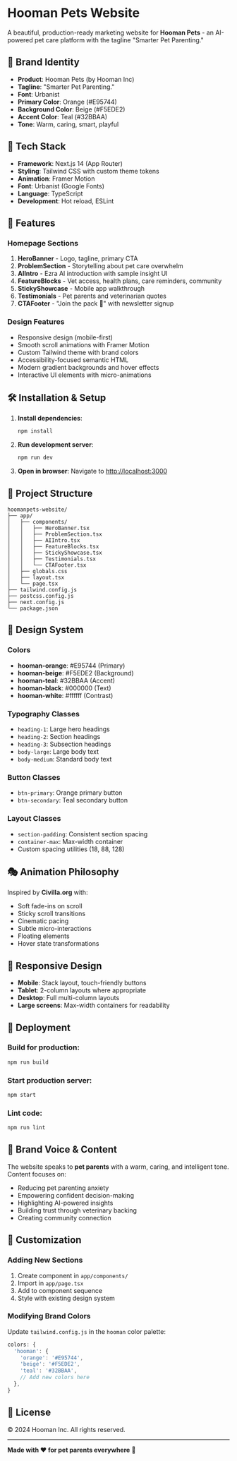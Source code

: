 # Hooman Pets Website

A beautiful, production-ready marketing website for **Hooman Pets** - an AI-powered pet care platform with the tagline "Smarter Pet Parenting."

## 🐾 Brand Identity

- **Product**: Hooman Pets (by Hooman Inc)
- **Tagline**: "Smarter Pet Parenting."
- **Font**: Urbanist
- **Primary Color**: Orange (#E95744)
- **Background Color**: Beige (#F5EDE2)
- **Accent Color**: Teal (#32BBAA)
- **Tone**: Warm, caring, smart, playful

## 🚀 Tech Stack

- **Framework**: Next.js 14 (App Router)
- **Styling**: Tailwind CSS with custom theme tokens
- **Animation**: Framer Motion
- **Font**: Urbanist (Google Fonts)
- **Language**: TypeScript
- **Development**: Hot reload, ESLint

## 📱 Features

### Homepage Sections
1. **HeroBanner** - Logo, tagline, primary CTA
2. **ProblemSection** - Storytelling about pet care overwhelm
3. **AIIntro** - Ezra AI introduction with sample insight UI
4. **FeatureBlocks** - Vet access, health plans, care reminders, community
5. **StickyShowcase** - Mobile app walkthrough
6. **Testimonials** - Pet parents and veterinarian quotes
7. **CTAFooter** - "Join the pack 🐾" with newsletter signup

### Design Features
- Responsive design (mobile-first)
- Smooth scroll animations with Framer Motion
- Custom Tailwind theme with brand colors
- Accessibility-focused semantic HTML
- Modern gradient backgrounds and hover effects
- Interactive UI elements with micro-animations

## 🛠 Installation & Setup

1. **Install dependencies**:
   ```bash
   npm install
   ```

2. **Run development server**:
   ```bash
   npm run dev
   ```

3. **Open in browser**:
   Navigate to [http://localhost:3000](http://localhost:3000)

## 📂 Project Structure

```
hoomanpets-website/
├── app/
│   ├── components/
│   │   ├── HeroBanner.tsx
│   │   ├── ProblemSection.tsx
│   │   ├── AIIntro.tsx
│   │   ├── FeatureBlocks.tsx
│   │   ├── StickyShowcase.tsx
│   │   ├── Testimonials.tsx
│   │   └── CTAFooter.tsx
│   ├── globals.css
│   ├── layout.tsx
│   └── page.tsx
├── tailwind.config.js
├── postcss.config.js
├── next.config.js
└── package.json
```

## 🎨 Design System

### Colors
- **hooman-orange**: #E95744 (Primary)
- **hooman-beige**: #F5EDE2 (Background)
- **hooman-teal**: #32BBAA (Accent)
- **hooman-black**: #000000 (Text)
- **hooman-white**: #ffffff (Contrast)

### Typography Classes
- `heading-1`: Large hero headings
- `heading-2`: Section headings
- `heading-3`: Subsection headings
- `body-large`: Large body text
- `body-medium`: Standard body text

### Button Classes
- `btn-primary`: Orange primary button
- `btn-secondary`: Teal secondary button

### Layout Classes
- `section-padding`: Consistent section spacing
- `container-max`: Max-width container
- Custom spacing utilities (18, 88, 128)

## 🎭 Animation Philosophy

Inspired by **Civilla.org** with:
- Soft fade-ins on scroll
- Sticky scroll transitions
- Cinematic pacing
- Subtle micro-interactions
- Floating elements
- Hover state transformations

## 📱 Responsive Design

- **Mobile**: Stack layout, touch-friendly buttons
- **Tablet**: 2-column layouts where appropriate
- **Desktop**: Full multi-column layouts
- **Large screens**: Max-width containers for readability

## 🚀 Deployment

### Build for production:
```bash
npm run build
```

### Start production server:
```bash
npm start
```

### Lint code:
```bash
npm run lint
```

## 🐾 Brand Voice & Content

The website speaks to **pet parents** with a warm, caring, and intelligent tone. Content focuses on:

- Reducing pet parenting anxiety
- Empowering confident decision-making
- Highlighting AI-powered insights
- Building trust through veterinary backing
- Creating community connection

## 🔧 Customization

### Adding New Sections
1. Create component in `app/components/`
2. Import in `app/page.tsx`
3. Add to component sequence
4. Style with existing design system

### Modifying Brand Colors
Update `tailwind.config.js` in the `hooman` color palette:

```javascript
colors: {
  'hooman': {
    'orange': '#E95744',
    'beige': '#F5EDE2',
    'teal': '#32BBAA',
    // Add new colors here
  },
}
```

## 📄 License

© 2024 Hooman Inc. All rights reserved.

---

**Made with ❤️ for pet parents everywhere** 🐾 